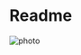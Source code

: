 # Readme
![photo](https://www.google.com/url?sa=i&url=https%3A%2F%2Fwww.countryliving.com%2Fuk%2Fwildlife%2Fpets%2Fa38547932%2Fpuppy-problems%2F&psig=AOvVaw1aAv93-ylAcgaUM55kEULq&ust=1675900077597000&source=images&cd=vfe&ved=0CA8QjRxqFwoTCIjgo7jMhP0CFQAAAAAdAAAAABAE)
